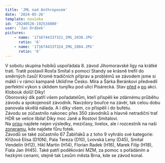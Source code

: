 ```yaml
---
title: 'JML nad Anthroposem'
date: '2024-05-26'
template: novinka
id: '20240526-192534000'
user: 'Jan Drábek'
pictures:
    - name: '1716744337321_IMG_2038.JPG'
      ratio: '6'
    - name: '1716744337324_IMG_2084.JPG'
      ratio: '6'
---
```

V sobotu skupina hobíků uspořádala 8. závod Jihomoravské ligy na krátké trati. Tratě postavil Rosťa Smítal s pomocí Standy se krásně trefil do směrných časů! Kromě tradičních příprav a problémů se závodem jsme si mákli i v rámci kampaně Ukliďme Česko. Míra a Šárka Beránkovi předvedli perfektní výkon s úklidem tunýlku pod ulící Pisárecká. Stav [před](https://eu.zonerama.com/SKBrnoZabovresky/Photo/11386423/457071382) a [po](https://eu.zonerama.com/SKBrnoZabovresky/Photo/11386423/457071367) akci. Klobouk dolů! Díky!  
Oborovský dík patří všem pořadatelům, kteří přispěli ke zdárnému průběhu závodu a spokojenosit závodník. Navzdory bouřce na závěr, tak celou dobu panovala skvělá nálada. A i díky všem, co přispěli i do bufetu.  
Závodu se zúčastnilo nakonec přes 350 závodníků a hlavně netradiční trať HDR se velice líbila! Díky moc Janě a Rostovi Smítalovi.  
Na [orisu](https://oris.orientacnisporty.cz/Zavod?id=8292) najdete nejen výsledky, mezičasy, livelox, ale i rozcestník na naši [zoneramu](https://eu.zonerama.com/SKBrnoZabovresky/1311431), kde najdete fůru fotek.  
Závodů se také zúčastnilo 67 Žabiňáků a z toho 9 vyhrálo své kategorie: Křížová Elisa (D10N), Pala Tereza (D10), Lvovská Leny (D45), Smítal Vendelín (H12), Hikl Martin (H14), Florian Radek (H16), Marek Filip (H18), Fiala Jan (H45).
Také patří poděkování MZM, za pomoc s pořádáním a hezkými cenami, stejně tak Lesům města Brna, kde se závod konal. 
